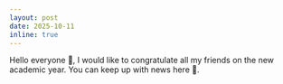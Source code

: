 ```yaml
---
layout: post
date: 2025-10-11
inline: true
---
```



Hello everyone 🤗, I would like to congratulate all my friends on the new academic year. You can keep up with news here 📢.
